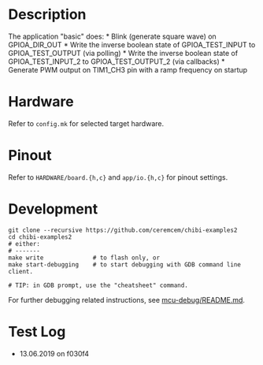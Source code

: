 # Description 

The application "basic" does:
    * Blink (generate square wave) on GPIOA_DIR_OUT
    * Write the inverse boolean state of GPIOA_TEST_INPUT to GPIOA_TEST_OUTPUT (via polling)
    * Write the inverse boolean state of GPIOA_TEST_INPUT_2 to GPIOA_TEST_OUTPUT_2 (via callbacks)
    * Generate PWM output on TIM1_CH3 pin with a ramp frequency on startup


# Hardware

Refer to `config.mk` for selected target hardware.


# Pinout

Refer to `HARDWARE/board.{h,c}` and `app/io.{h,c}` for pinout settings.


# Development

```
git clone --recursive https://github.com/ceremcem/chibi-examples2
cd chibi-examples2
# either:
# -------
make write              # to flash only, or
make start-debugging    # to start debugging with GDB command line client.

# TIP: in GDB prompt, use the "cheatsheet" command.
```

For further debugging related instructions, see [mcu-debug/README.md](https://github.com/aktos-io/mcu-debug).


# Test Log

* 13.06.2019 on f030f4